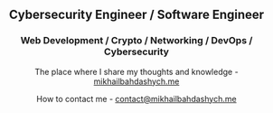 <h2 align="center">
  Cybersecurity Engineer / Software Engineer
</h2>

<h3 align="center">
  Web Development / Crypto / Networking / DevOps / Cybersecurity
</h3>

<div align="center">
  <p>The place where I share my thoughts and knowledge - <a href="https://mikhailbahdashych.me">mikhailbahdashych.me</a></p>
  <p>How to contact me - <a href="mailto:contact@mikhailbahdashych.me">contact@mikhailbahdashych.me</a></p>
</div>
